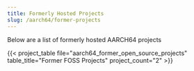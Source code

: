 ```yaml
---
title: Formerly Hosted Projects
slug: /aarch64/former-projects
---
```


Below are a list of formerly hosted AARCH64 projects

{{< project_table file="aarch64_former_open_source_projects" table_title="Former FOSS Projects" project_count="2" >}}